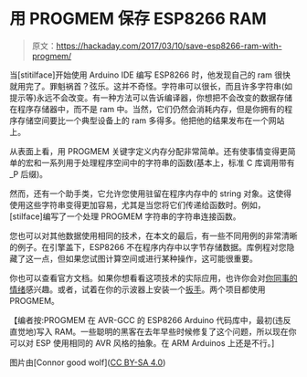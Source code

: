 # 用 PROGMEM 保存 ESP8266 RAM

> 原文：<https://hackaday.com/2017/03/10/save-esp8266-ram-with-progmem/>

当[stitilface]开始使用 Arduino IDE 编写 ESP8266 时，他发现自己的 ram 很快就用完了。罪魁祸首？弦乐。这并不奇怪。字符串可以很长，而且许多字符串(如提示等)永远不会改变。有一种方法可以告诉编译器，你想把不会改变的数据存储在程序存储器中，而不是 ram 中。当然，它们仍然会消耗内存，但是你拥有的程序存储空间要比一个典型设备上的 ram 多得多。他把他的结果发布在一个网站上。

从表面上看，用 PROGMEM 关键字定义内存分配非常简单。还有使事情变得更简单的宏和一系列用于处理程序空间中的字符串的函数(基本上，标准 C 库调用带有 _P 后缀)。

然而，还有一个助手类，它允许您使用驻留在程序内存中的 string 对象。这使得使用这些字符串变得更加容易，尤其是当您将它们传递给函数时。例如，[stilface]编写了一个处理 PROGMEM 字符串的字符串连接函数。

您也可以对其他数据使用相同的技术，在本文的最后，有一些不同用例的非常清晰的例子。在引擎盖下，ESP8266 不在程序内存中以字节存储数据。库例程对您隐藏了这一点，但如果您试图计算空间或进行某种操作，这可能很重要。

你也可以查看官方文档。如果你想看看这项技术的实际应用，也许你会对[你同事的情绪](https://hackaday.com/2014/12/24/trinket-edc-contest-entry-can-i-borrow-a-feeling/)感兴趣。或者，试着在你的示波器上安装一个[扳手](https://hackaday.com/2011/08/01/want-to-play-pong-on-your-oscilloscope)。两个项目都使用 PROGMEM。

【编者按:PROGMEM 在 AVR-GCC 的 ESP8266 Arduino 代码库中，最初(违反直觉地)写入 RAM。一些聪明的黑客在去年早些时候修复了这个问题，所以现在你可以对 ESP 使用相同的 AVR 风格的抽象。在 ARM Arduinos 上还是不行。]

图片由[Connor good wolf]([CC BY-SA 4.0](http://creativecommons.org/licenses/by-sa/4.0))